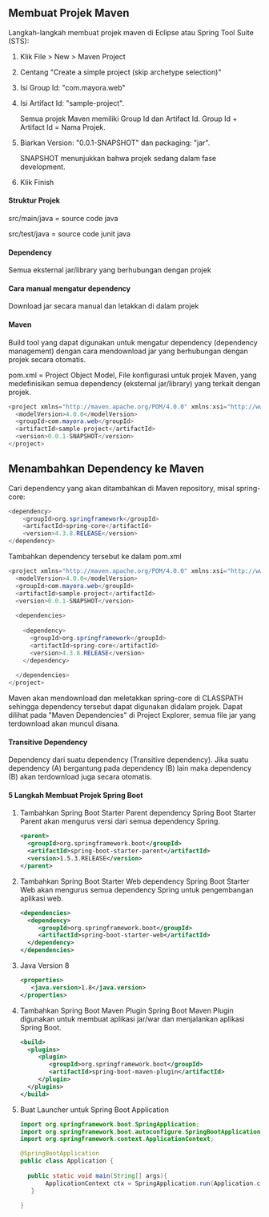## Membuat Projek Maven

Langkah-langkah membuat projek maven di Eclipse atau Spring Tool Suite (STS):
1. Klik File > New > Maven Project
2. Centang "Create a simple project (skip archetype selection)"
3. Isi Group Id: "com.mayora.web"
4. Isi Artifact Id: "sample-project".
   
   Semua projek Maven memiliki Group Id dan Artifact Id.  Group Id + Artifact Id = Nama Projek.
5. Biarkan Version: "0.0.1-SNAPSHOT" dan packaging: "jar". 
   
   SNAPSHOT menunjukkan bahwa projek sedang dalam fase development.
6. Klik Finish

#### Struktur Projek
src/main/java = source code java

src/test/java = source code junit java

#### Dependency
Semua eksternal jar/library yang berhubungan dengan projek

#### Cara manual mengatur dependency
Download jar secara manual dan letakkan di dalam projek

#### Maven
Build tool yang dapat digunakan untuk mengatur dependency (dependency management) dengan cara mendownload jar yang berhubungan dengan projek secara otomatis.

pom.xml = Project Object Model, File konfigurasi untuk projek Maven, yang medefinisikan semua dependency (eksternal jar/library) yang terkait dengan projek.
``` java
<project xmlns="http://maven.apache.org/POM/4.0.0" xmlns:xsi="http://www.w3.org/2001/XMLSchema-instance" xsi:schemaLocation="http://maven.apache.org/POM/4.0.0 http://maven.apache.org/xsd/maven-4.0.0.xsd">
  <modelVersion>4.0.0</modelVersion>
  <groupId>com.mayora.web</groupId>
  <artifactId>sample-project</artifactId>
  <version>0.0.1-SNAPSHOT</version>
</project>
```

## Menambahkan Dependency ke Maven
Cari dependency yang akan ditambahkan di Maven repository, misal spring-core:
``` java
<dependency>
    <groupId>org.springframework</groupId>
    <artifactId>spring-core</artifactId>
    <version>4.3.8.RELEASE</version>
</dependency>
```

Tambahkan dependency tersebut ke dalam pom.xml
``` java
<project xmlns="http://maven.apache.org/POM/4.0.0" xmlns:xsi="http://www.w3.org/2001/XMLSchema-instance" xsi:schemaLocation="http://maven.apache.org/POM/4.0.0 http://maven.apache.org/xsd/maven-4.0.0.xsd">
  <modelVersion>4.0.0</modelVersion>
  <groupId>com.mayora.web</groupId>
  <artifactId>sample-project</artifactId>
  <version>0.0.1-SNAPSHOT</version>
  
  <dependencies>
    
    <dependency>
      <groupId>org.springframework</groupId>
      <artifactId>spring-core</artifactId>
      <version>4.3.8.RELEASE</version>
    </dependency>
    
  </dependencies>
</project>
```
 Maven akan mendownload dan meletakkan spring-core di CLASSPATH sehingga dependency tersebut dapat digunakan didalam projek. Dapat dilihat pada "Maven Dependencies" di Project Explorer, semua file jar yang terdownload akan muncul disana.
 
 #### Transitive Dependency
 Dependency dari suatu dependency (Transitive dependency). Jika suatu dependency (A) bergantung pada dependency (B) lain maka dependency (B) akan terdownload juga secara otomatis.

 #### 5 Langkah Membuat Projek Spring Boot
 1. Tambahkan Spring Boot Starter Parent dependency
    Spring Boot Starter Parent akan mengurus versi dari semua dependency Spring.
    ``` xml
    <parent>
      <groupId>org.springframework.boot</groupId>
      <artifactId>spring-boot-starter-parent</artifactId>
      <version>1.5.3.RELEASE</version>
    </parent>
    ```
    
 2. Tambahkan Spring Boot Starter Web dependency
    Spring Boot Starter Web akan mengurus semua dependency Spring untuk pengembangan aplikasi web.
    ``` xml
    <dependencies>
      <dependency>
         <groupId>org.springframework.boot</groupId>
         <artifactId>spring-boot-starter-web</artifactId>
      </dependency>
    </dependencies>
    ```
    
 3. Java Version 8
    ``` xml
    <properties>
  	   <java.version>1.8</java.version>
    </properties>
    ```
    
 4. Tambahkan Spring Boot Maven Plugin
    Spring Boot Maven Plugin digunakan untuk membuat aplikasi jar/war dan menjalankan aplikasi Spring Boot.
    ``` xml
    <build>
      <plugins>
         <plugin>
            <groupId>org.springframework.boot</groupId>
            <artifactId>spring-boot-maven-plugin</artifactId>
         </plugin>
      </plugins>
    </build>
    ```
    
 5. Buat Launcher untuk Spring Boot Application
    ``` java
    import org.springframework.boot.SpringApplication;
    import org.springframework.boot.autoconfigure.SpringBootApplication;
    import org.springframework.context.ApplicationContext;

    @SpringBootApplication
    public class Application {
      
      public static void main(String[] args){
		   ApplicationContext ctx = SpringApplication.run(Application.class, args);
	   }
      
    }
    ```
